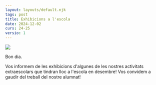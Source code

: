```yaml
---
layout: layouts/default.njk
tags: post
title: Exhibicions a l'escola
date: 2024-12-02
curs: 24-25
versio: 1
---
```


![](/assets/imgs/2024-12-02-exhibicions.jpg)

Bon dia. 

Vos informem de les exhibicions d'algunes de les nostres activitats extraescolars que tindran lloc a l'escola en desembre! Vos convidem a gaudir del treball del nostre alumnat!